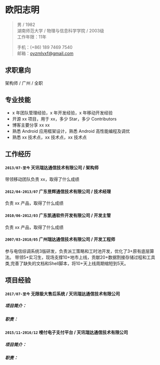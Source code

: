 # 欧阳志明

> 男 / 1982     
> 湖南师范大学 / 物理与信息科学学院 / 2003级     
> 工作年限：11年       
> 
> 手机：(+86) 189 7469 7540   
> 邮箱：oyzmlvxf@gmail.com  

## 求职意向
架构师 / 广州 / 全职   

## 专业技能

* x 年团队管理经验，x 年开发经验，x 年移动开发经验
* 开源 xx 项目，用于 xx，多少 Star，多少 Contributors
* 博客主要分享 xx xx
* 熟悉 Android 应用框架设计，熟悉 Android 高性能编程及调优
* 熟悉 xx 技术点，xx 技术点，xx 技术点

## 工作经历

#### `2013/07-至今`  天讯瑞达通信技术有限公司 / 架构师

带领移动团队负责 xx，取得了什么成绩

#### `2012/04-2013/07`  广东昱辉通信技术有限公司 / 技术经理

负责 xx 产品，取得了什么成绩

#### `2010/06-2012/03`  广东凯通软件开发有限公司 / 开发主管

负责 xx 产品，取得了什么成绩

#### `2007/03-2010/05`  广州瑞达通信技术有限公司 / 开发工程师

参与电信综调系统3版研发，负责派工策略和工时池开发，优化了3+原有底层算法。
带领5+实习生，现场支撑10+地市上线，贡献20+数据割接存储过程和工具类,完善了缺失的文档和Shell脚本，将10+天上线周期缩短到5天。

## 项目经验

#### `2017/07-至今`  无限极大售后系统 /  天讯瑞达通信技术有限公司

##### 项目简介：

##### 职责：


#### `2015/11-2016/12`  嗖付电子支付平台 / 天讯瑞达通信技术有限公司

##### 项目简介：

##### 职责：

 
